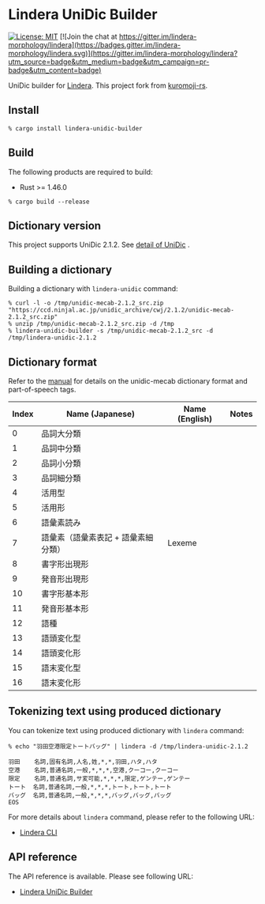 # Lindera UniDic Builder

[![License: MIT](https://img.shields.io/badge/License-MIT-yellow.svg)](https://opensource.org/licenses/MIT) [![Join the chat at https://gitter.im/lindera-morphology/lindera](https://badges.gitter.im/lindera-morphology/lindera.svg)](https://gitter.im/lindera-morphology/lindera?utm_source=badge&utm_medium=badge&utm_campaign=pr-badge&utm_content=badge)

UniDic builder for [Lindera](https://github.com/lindera-morphology/lindera). This project fork from [kuromoji-rs](https://github.com/fulmicoton/kuromoji-rs).


## Install

```shell script
% cargo install lindera-unidic-builder
```


## Build

The following products are required to build:

- Rust >= 1.46.0

```shell script
% cargo build --release
```


## Dictionary version

This project supports UniDic 2.1.2.
See [detail of UniDic](https://unidic.ninjal.ac.jp/) .


## Building a dictionary

Building a dictionary with `lindera-unidic` command:

```shell script
% curl -l -o /tmp/unidic-mecab-2.1.2_src.zip "https://ccd.ninjal.ac.jp/unidic_archive/cwj/2.1.2/unidic-mecab-2.1.2_src.zip"
% unzip /tmp/unidic-mecab-2.1.2_src.zip -d /tmp
% lindera-unidic-builder -s /tmp/unidic-mecab-2.1.2_src -d /tmp/lindera-unidic-2.1.2
```


## Dictionary format

Refer to the [manual](ftp://ftp.jaist.ac.jp/pub/sourceforge.jp/unidic/57618/unidic-mecab.pdf) for details on the unidic-mecab dictionary format and part-of-speech tags.

| Index | Name (Japanese) | Name (English) | Notes |
| --- | --- | --- | --- |
| 0 | 品詞大分類 | | |
| 1 | 品詞中分類 | | |
| 2 | 品詞小分類 | | |
| 3 | 品詞細分類 | | |
| 4 | 活用型 | | |
| 5 | 活用形 | | |
| 6 | 語彙素読み | | |
| 7 | 語彙素（語彙素表記 + 語彙素細分類） | Lexeme | |
| 8 | 書字形出現形 | | |
| 9 | 発音形出現形 | | |
| 10 | 書字形基本形 | | |
| 11 | 発音形基本形 | | |
| 12 | 語種 | | |
| 13 | 語頭変化型 | | |
| 14 | 語頭変化形 | | |
| 15 | 語末変化型 | | |
| 16 | 語末変化形 | | |


## Tokenizing text using produced dictionary

You can tokenize text using produced dictionary with `lindera` command:

```shell script
% echo "羽田空港限定トートバッグ" | lindera -d /tmp/lindera-unidic-2.1.2
```

```text
羽田    名詞,固有名詞,人名,姓,*,*,羽田,ハタ,ハタ
空港    名詞,普通名詞,一般,*,*,*,空港,クーコー,クーコー
限定    名詞,普通名詞,サ変可能,*,*,*,限定,ゲンテー,ゲンテー
トート  名詞,普通名詞,一般,*,*,*,トート,トート,トート
バッグ  名詞,普通名詞,一般,*,*,*,バッグ,バッグ,バッグ
EOS
```

For more details about `lindera` command, please refer to the following URL:

- [Lindera CLI](https://github.com/lindera-morphology/lindera/lindera-cli)


## API reference

The API reference is available. Please see following URL:
- <a href="https://docs.rs/lindera-unidic-builder" target="_blank">Lindera UniDic Builder</a>
